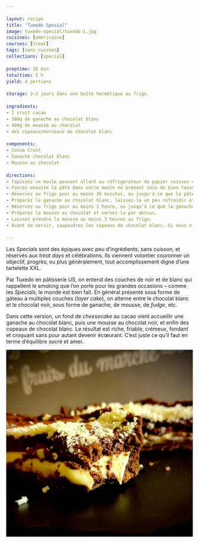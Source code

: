 ```yaml
---

layout: recipe
title: "Tuxedo Special"
image: tuxedo-special/tuxedo-1.jpg
cuisines: [américaine]
courses: [treat]
tags: [sans cuisson]
collections: [special]

preptime: 30 min
totaltime: 5 h 
yield: 4 portions

storage: 2–3 jours dans une boîte hermétique au frigo.

ingredients:
- 1 crust cacao
- 300g de ganache au chocolat blanc
- 400g de mousse au chocolat
- des copeaux/morceaux de chocolat blanc

components:
- Cocoa Crust
- Ganache chocolat blanc
- Mousse au chocolat

directions:
- Tapissez un moule pouvant allant au réfrigérateur de papier cuisson en minimisant au maximum les plis.
- Foncez ensuite la pâte dans votre moule en prenant soin de bien tasser la base et les bords. Les bords doivent être suffisamment hauts pour accueillir le fourrage et le glaçage.
- Réservez au frigo pour au moins 30 minutes, ou jusqu'à ce que la pâte soit solide au toucher.
- Préparez la ganache au chocolat blanc, laissez-la un peu refroidir et versez-la sur le fond de tarte.
- Réservez au frigo pour au moins 1 heure, ou jusqu’à ce que la ganache soit suffisamment ferme quand on appuie dessus.
- Préparez la mousse au chocolat et versez-la par dessus.
- Laissez prendre la mousse au moins 3 heures au frigo.
- Avant de servir, saupoudrez les copeaux de chocolat blanc. Si vous n’en trouvez pas, vous pouvez également mettre 1 ou 2 carrés au congélateur pendant 20 minutes puis les râper, ou plus simplement les hacher.

---
```


Les <i lang="en">Specials</i> sont des épiques avec peu d’ingrédients, sans cuisson, et réservés aux <i lang="en">treat days</i> et célébrations. Ils viennent volontier couronner un objectif, progrès, ou plus généralement, tout accomplissement digne d’une tartelette XXL.

Par Tuxedo en pâtisserie US, on entend des couches de noir et de blanc qui rappellent le smoking que l’on porte pour les grandes occasions – comme les <i lang="en">Specials</i>, le monde est bien fait. En général présenté sous forme de gâteau à multiples couches (<i lang="en">layer cake</i>), on alterne entre le chocolat blanc et le chocolat noir, sous forme de ganache, de mousse, de <i lang="en">fudge</i>, etc.

Dans cette version, un fond de <i lang="en">cheesecake</i> au cacao vient accueillir une ganache au chocolat blanc, puis une mousse au chocolat noir, et enfin des copeaux de chocolat blanc. Le résultat est riche, friable, crémeux, fondant et croquant sans pour autant devenir écœurant. C’est juste ce qu’il faut en terme d’équilibre sucré et amer.

![Un biscuit cacao, une ganache au chocolat blanc bien crémeuse, une mousse au chocolat noir bien riche et aérée, et des copeaux de chocolat blanc pour amener un peu de croquant fondant.](../images/tuxedo-special/tuxedo-2.jpg)